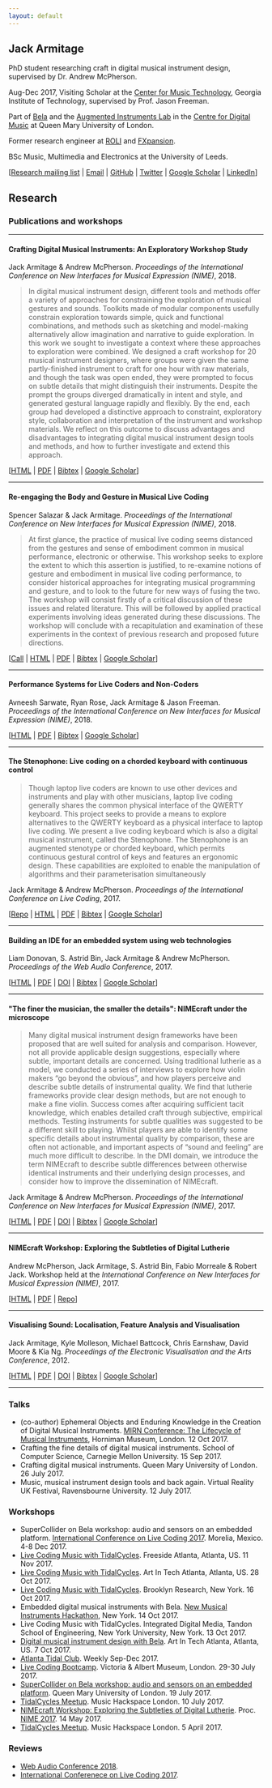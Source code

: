 ```yaml
---
layout: default
---
```


## Jack Armitage

PhD student researching craft in digital musical instrument design, supervised by Dr. Andrew McPherson.

Aug-Dec 2017, Visiting Scholar at the [Center for Music Technology](http://gtcmt.gatech.edu), Georgia Institute of Technology, supervised by Prof. Jason Freeman.

Part of [Bela](http://bela.io) and the [Augmented Instruments Lab](http://instrumentslab.org) in the [Centre for Digital Music](http://c4dm.eecs.qmul.ac.uk) at Queen Mary University of London. 

Former research engineer at [ROLI](http://roli.com) and [FXpansion](http://fxpansion.com).

BSc Music, Multimedia and Electronics at the University of Leeds.

[[Research mailing list](http://eepurl.com/dgZ-yH) | [Email](mailto:jack@jackarmitage.com) | [GitHub](http://github.com/jarmitage) | [Twitter](http://twitter.com/jdkarmitage) | [Google Scholar](https://scholar.google.com/citations?user=APvoBhUAAAAJ) | [LinkedIn](https://www.linkedin.com/in/jackarmitage/)]

## Research

### Publications and workshops

-----

#### Crafting Digital Musical Instruments: An Exploratory Workshop Study

Jack Armitage & Andrew McPherson. _Proceedings of the International Conference on New Interfaces for Musical Expression (NIME)_, 2018.

> In digital musical instrument design, different tools and methods offer a variety of approaches for constraining the exploration of musical gestures and sounds. Toolkits made of modular components usefully constrain exploration towards simple, quick and functional combinations, and methods such as sketching and model-making alternatively allow imagination and narrative to guide exploration. In this work we sought to investigate a context where these approaches to exploration were combined. We designed a craft workshop for 20 musical instrument designers, where groups were given the same partly-finished instrument to craft for one hour with raw materials, and though the task was open ended, they were prompted to focus on subtle details that might distinguish their instruments. Despite the prompt the groups diverged dramatically in intent and style, and generated gestural language rapidly and flexibly. By the end, each group had developed a distinctive approach to constraint, exploratory style, collaboration and interpretation of the instrument and workshop materials. We reflect on this outcome to discuss advantages and disadvantages to integrating digital musical instrument design tools and methods, and how to further investigate and extend this approach.

[[HTML]() | [PDF](https://www.researchgate.net/profile/Jack_Armitage/publication/324783048_Crafting_Digital_Musical_Instruments_An_Exploratory_Workshop_Study/links/5ae4f89c0f7e9b9793c5ff17/Crafting-Digital-Musical-Instruments-An-Exploratory-Workshop-Study.pdf) | [Bibtex]() | [Google Scholar](https://scholar.google.co.uk/citations?user=APvoBhUAAAAJ)]

-----

#### Re-engaging the Body and Gesture in Musical Live Coding

Spencer Salazar & Jack Armitage. _Proceedings of the International Conference on New Interfaces for Musical Expression (NIME)_, 2018.

> At first glance, the practice of musical live coding seems distanced from the gestures and sense of embodiment common in musical performance, electronic or otherwise. This workshop seeks to explore the extent to which this assertion is justified, to re-examine notions of gesture and embodiment in musical live coding performance, to consider historical approaches for integrating musical programming and gesture, and to look to the future for new ways of fusing the two. The workshop will consist firstly of a critical discussion of these issues and related literature. This will be followed by applied practical experiments involving ideas generated during these discussions. The workshop will conclude with a recapitulation and examination of these experiments in the context of previous research and proposed future directions.

[[Call](https://embodiedlivecoding.github.io/nime2018-workshop/) | [HTML](https://embodiedlivecoding.github.io/nime2018-workshop/workshop-paper.html) | [PDF](https://www.researchgate.net/profile/Jack_Armitage/publication/324783054_Re-engaging_the_Body_and_Gesture_in_Musical_Live_Coding/links/5ae2096aa6fdcc9139a0e128/Re-engaging-the-Body-and-Gesture-in-Musical-Live-Coding.pdf) | [Bibtex]() | [Google Scholar](https://scholar.google.co.uk/citations?user=APvoBhUAAAAJ)]

-----

#### Performance Systems for Live Coders and Non-Coders

Avneesh Sarwate, Ryan Rose, Jack Armitage & Jason Freeman. _Proceedings of the International Conference on New Interfaces for Musical Expression (NIME)_, 2018.

[[HTML]() | [PDF]() | [Bibtex]() | [Google Scholar](https://scholar.google.co.uk/citations?user=APvoBhUAAAAJ)]

-----

#### The Stenophone: Live coding on a chorded keyboard with continuous control

> Though laptop live coders are known to use other devices and instruments and play with other musicians, laptop live coding generally shares the common physical interface of the QWERTY keyboard. This project seeks to provide a means to explore alternatives to the QWERTY keyboard as a physical interface to laptop live coding. We present a live coding keyboard which is also a digital musical instrument, called the Stenophone. The Stenophone is an augmented stenotype or chorded keyboard, which permits continuous gestural control of keys and features an ergonomic design. These capabilities are exploited to enable the manipulation of algorithms and their parameterisation simultaneously

Jack Armitage & Andrew McPherson. _Proceedings of the International Conference on Live Coding_, 2017.

[[Repo](https://github.com/jarmitage/stenophone) | [HTML]() | [PDF](https://www.researchgate.net/profile/Jack_Armitage/publication/321753354_The_Stenophone_live_coding_on_a_chorded_keyboard_with_continuous_control/links/5a2fe340458515a13d851aee/The-Stenophone-live-coding-on-a-chorded-keyboard-with-continuous-control.pdf) | [Bibtex]() | [Google Scholar](https://scholar.google.co.uk/citations?user=APvoBhUAAAAJ)]

-----

#### Building an IDE for an embedded system using web technologies

Liam Donovan, S. Astrid Bin, Jack Armitage & Andrew McPherson. _Proceedings of the Web Audio Conference_, 2017.

[[HTML]() | [PDF]() | [DOI]() | [Bibtex]() | [Google Scholar](https://scholar.google.co.uk/citations?user=APvoBhUAAAAJ)]

-----

#### "The finer the musician, the smaller the details": NIMEcraft under the microscope

> Many digital musical instrument design frameworks have been proposed that are well suited for analysis and comparison. However, not all provide applicable design suggestions, especially where subtle, important details are concerned. Using traditional lutherie as a model, we conducted a series of interviews to explore how violin makers “go beyond the obvious”, and how players perceive and describe subtle details of instrumental quality. We find that lutherie frameworks provide clear design methods, but are not enough to make a fine violin. Success comes after acquiring sufficient tacit knowledge, which enables detailed craft through subjective, empirical methods. Testing instruments for subtle qualities was suggested to be a different skill to playing. Whilst players are able to identify some specific details about instrumental quality by comparison, these are often not actionable, and important aspects of “sound and feeling” are much more difficult to describe. In the DMI domain, we introduce the term NIMEcraft to describe subtle differences between otherwise identical instruments and their underlying design processes, and consider how to improve the dissemination of NIMEcraft.

Jack Armitage & Andrew McPherson. _Proceedings of the International Conference on New Interfaces for Musical Expression (NIME)_, 2017.

[[HTML]() | [PDF](https://qmro.qmul.ac.uk/xmlui/bitstream/handle/123456789/22883/Armitage%20The%20finer%20the%20musician%202017%20Published.pdf?sequence=1) | [DOI]() | [Bibtex]() | [Google Scholar](https://scholar.google.co.uk/citations?user=APvoBhUAAAAJ)]

-----

#### NIMEcraft Workshop: Exploring the Subtleties of Digital Lutherie

Andrew McPherson, Jack Armitage, S. Astrid Bin, Fabio Morreale & Robert Jack. Workshop held at the _International Conference on New Interfaces for Musical Expression (NIME)_, 2017.

[[HTML]() | [PDF]() | [Repo](https://github.com/AugmentedInstrumentsLab/NIMEcraftWorkshop)]

-----

#### Visualising Sound: Localisation, Feature Analysis and Visualisation

Jack Armitage, Kyle Molleson, Michael Battcock, Chris Earnshaw, David Moore & Kia Ng. _Proceedings of the Electronic Visualisation and the Arts Conference_, 2012.

[[HTML]() | [PDF]() | [DOI]() | [Bibtex]() | [Google Scholar](https://scholar.google.co.uk/citations?user=APvoBhUAAAAJ)]

-----

### Talks

- (co-author) Ephemeral Objects and Enduring Knowledge in the Creation of Digital Musical Instruments. [MIRN Conference: The Lifecycle of Musical Instruments](https://mirn.org.uk/events/), Horniman Museum, London. 12 Oct 2017.
- Crafting the fine details of digital musical instruments. School of Computer Science, Carnegie Mellon University. 15 Sep 2017.
- Crafting digital musical instruments. Queen Mary University of London. 26 July 2017.
- Music, musical instrument design tools and back again. Virtual Reality UK Festival, Ravensbourne University. 12 July 2017.

### Workshops
- SuperCollider on Bela workshop: audio and sensors on an embedded platform. [International Conference on Live Coding 2017](http://iclc.livecodenetwork.org/2017/). Morelia, Mexico. 4-8 Dec 2017.
- [Live Coding Music with TidalCycles](https://www.meetup.com/Freeside-Atlanta/events/242906624/). Freeside Atlanta, Atlanta, US. 11 Nov 2017.
- [Live Coding Music with TidalCycles](https://www.meetup.com/Art-in-Tech-Atlanta/events/244453795/). Art In Tech Atlanta, Atlanta, US. 28 Oct 2017.
- [Live Coding Music with TidalCycles](https://livecoding.eventbrite.com/?aff=ja). Brooklyn Research, New York. 16 Oct 2017.
- Embedded digital musical instruments with Bela. [New Musical Instruments Hackathon](http://monthlymusichackathon.org/post/163742188892/new-musical-instruments-hackathon), New York. 14 Oct 2017.
- Live Coding Music with TidalCycles. Integrated Digital Media, Tandon School of Engineering, New York University, New York. 13 Oct 2017.
- [Digital musical instrument design with Bela](https://www.meetup.com/Art-in-Tech-Atlanta/events/243893291/). Art In Tech Atlanta, Atlanta, US. 7 Oct 2017.
- [Atlanta Tidal Club](https://tidalclub.github.io/atlanta). Weekly Sep-Dec 2017.
- [Live Coding Bootcamp](https://www.vam.ac.uk/event/pAOm6b3M/live-coding-bootcamp-july-2017). Victoria & Albert Museum, London. 29-30 July 2017.
- [SuperCollider on Bela workshop: audio and sensors on an embedded platform](https://www.eventbrite.co.uk/e/supercollider-on-bela-workshop-audio-and-sensors-on-an-embedded-platform-tickets-35688190338#). Queen Mary University of London. 19 July 2017.
- [TidalCycles Meetup](http://musichackspace.org/events/meetup-tidalcycles-calum-gunn-2/). Music Hackspace London. 10 July 2017.
- [NIMEcraft Workshop: Exploring the Subtleties of Digital Lutherie](https://github.com/AugmentedInstrumentsLab/NIMEcraftWorkshop). Proc. [NIME 2017](http://nime2017.org). 14 May 2017.
- [TidalCycles Meetup](http://musichackspace.org/events/music-hackspace-presents-first-london-tidalcycles-meetup/). Music Hackspace London. 5 April 2017.

### Reviews

- [Web Audio Conference 2018](http://webaudioconf.com/).
- [International Conferenece on Live Coding 2017](http://iclc.livecodenetwork.org/2017/).
